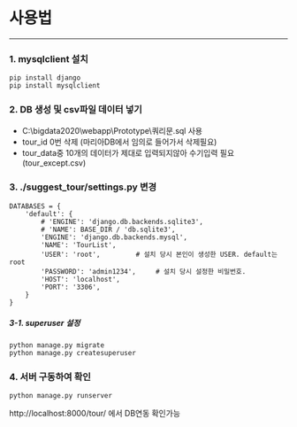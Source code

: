 # 사용법
---
### 1. mysqlclient 설치
```console
pip install django
pip install mysqlclient
```

### 2. DB 생성 및 csv파일 데이터 넣기
- C:\bigdata2020\webapp\Prototype\쿼리문.sql 사용
- tour_id 0번 삭제 (마리아DB에서 임의로 들어가서 삭제필요)
- tour_data중 10개의 데이터가 제대로 입력되지않아 수기입력 필요 (tour_except.csv)

### 3. ./suggest_tour/settings.py 변경
```console
DATABASES = {
    'default': {
        # 'ENGINE': 'django.db.backends.sqlite3',
        # 'NAME': BASE_DIR / 'db.sqlite3',
        'ENGINE': 'django.db.backends.mysql',
        'NAME': 'TourList',
        'USER': 'root',         # 설치 당시 본인이 생성한 USER. default는 root
        'PASSWORD': 'admin1234',     # 설치 당시 설정한 비밀번호.
        'HOST': 'localhost',
        'PORT': '3306',
    }
}
```

##### 3-1. superuser 설정
```console
python manage.py migrate
python manage.py createsuperuser
```  

### 4. 서버 구동하여 확인 
```console
python manage.py runserver
```
http://localhost:8000/tour/  에서 DB연동 확인가능 
